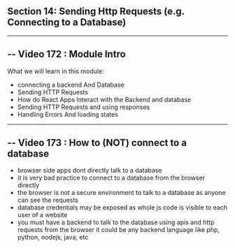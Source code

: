 ## Section 14: Sending Http Requests (e.g. Connecting to a Database)

---

## -- Video 172 : Module Intro

What we will learn in this module:

- connecting a backend And Database
- Sending HTTP Requests
- How do React Apps Interact with the Backend and database
- Sending HTTP Requests and using responses
- Handling Errors And loading states

---

## -- Video 173 : How to (NOT) connect to a database

- browser side apps dont directly talk to a database
- it is very bad practice to connect to a database from the browser directly
- the browser is not a secure environment to talk to a database as anyone can see the requests
- database credentials may be exposed as whole js code is visible to each user of a website
- you must have a backend to talk to the database using apis and http requests from the browser it could be any backend language like php, python, nodejs, java, etc
